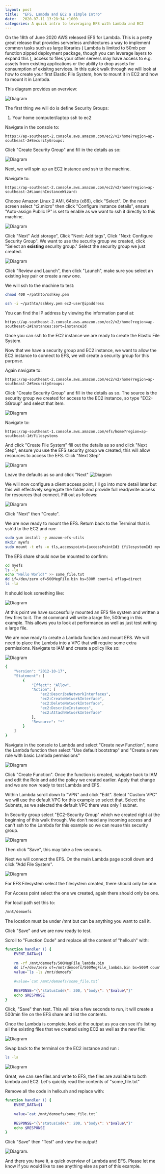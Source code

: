 ```yaml
---
layout: post
title:  "EFS, Lambda and EC2 a simple Intro"
date:   2020-07-11 13:28:34 +1000
categories: A quick intro to leveraging EFS with Lambda and EC2
---
```


On the 18th of June 2020 AWS released EFS for Lambda.  This is a pretty great release that provides serverless architectures a way to implement common tasks such as large libraries ( Lambda is limited to 50mb per function zipped deployment package, though you can leverage layers to expand this ), access to files your other servers may have access to e.g. assets from existing applications or the ability to drop assets for consumption of exisitng services.  In this quick walk through we will look at how to create your first Elastic File System, how to mount it in EC2 and how to mount it in Lambda.

This diagram provides an overview:

![Diagram](/assets/post/2020-06-11-EFS-LAMBDA-EC2/diagram.jpg "Diagram")

The first thing we will do is define Security Groups:

1.  Your home computer/laptop ssh to ec2

Navigate in the console to:

```
https://ap-southeast-2.console.aws.amazon.com/ec2/v2/home?region=ap-southeast-2#SecurityGroups:
```

Click "Create Security Group" and fill in the details as so:


![Diagram](/assets/post/2020-06-11-EFS-LAMBDA-EC2/homessh.png "Diagram")

Next, we will spin up an EC2 instance and ssh to the machine.

Navigate to:

```
https://ap-southeast-2.console.aws.amazon.com/ec2/v2/home?region=ap-southeast-2#LaunchInstanceWizard:
```

Choose Amazon Linux 2 AMI, 64bits (x86), click "Select".  On the next screen select "t2.micro" then click "Configure instance details", ensure "Auto-assign Public IP" is set to enable as we want to ssh it directly to this machine.

![Diagram](/assets/post/2020-06-11-EFS-LAMBDA-EC2/ec2.png "Diagram")

Click "Next" Add storage", Click "Next: Add tags", Click "Next: Configure Security Group".  We want to use the security group we created, click "Select an <strong>existing</strong> security group." Select the security group we just created.

![Diagram](/assets/post/2020-06-11-EFS-LAMBDA-EC2/selectsg.png "Diagram")

Click "Review and Launch", then click "Launch", make sure you select an existing key pair or create a new one.

We will ssh to the machine to test:

```bash
chmod 400 ~/pathto/sshkey.pem

ssh -i ~/pathto/sshkey.pem ec2-user@ipaddress
```

You can find the IP address by viewing the information panel at:

```
https://ap-southeast-2.console.aws.amazon.com/ec2/v2/home?region=ap-southeast-2#Instances:sort=instanceId
```

Once you can ssh to the EC2 instance we are ready to create the Elastic File System.

Now that we have a security group and EC2 instance, we want to allow the EC2 instance to connect to EFS, we will create a security group for this purpose.

Again navigate to:

```
https://ap-southeast-2.console.aws.amazon.com/ec2/v2/home?region=ap-southeast-2#SecurityGroups:
```

Click "Create Security Group" and fill in the details as so.  The source is the security group we created for access to the EC2 instance, so type "EC2-SGroup" and select that item.

![Diagram](/assets/post/2020-06-11-EFS-LAMBDA-EC2/sg2.png "Diagram")


Navigate to:
```
https://ap-southeast-1.console.aws.amazon.com/efs/home?region=ap-southeast-1#/filesystems
```

And click "Create File System" fill out the details as so and click "Next Step", ensure you use the EFS security group we created, this will allow resources to access the EFS.  Click "Next Step"

![Diagram](/assets/post/2020-06-11-EFS-LAMBDA-EC2/fsnetwork.png "Diagram")

Leave the defaults as so and click "Next"
![Diagram](/assets/post/2020-06-11-EFS-LAMBDA-EC2/fs.png "Diagram")

We will now configure a client access point, I'll go into more detail later but this will effectively segregate the folder and provide full read/write access for resources that connect.  Fill out as follows:

![Diagram](/assets/post/2020-06-11-EFS-LAMBDA-EC2/access.png "Diagram")

Click "Next" then "Create".

We are now ready to mount the EFS.  Return back to the Terminal that is ssh'd to the EC2 and run:

```bash
sudo yum install -y amazon-efs-utils
mkdir myefs
sudo mount -t efs -o tls,accesspoint={accessPointId} {filesystemId} myefs/
```

The EFS share should now be mounted to confirm:

```bash
cd myefs
ls -la
echo "Hello World!" >> some_file.txt
dd if=/dev/zero of=500MegFile.bin bs=500M count=1 oflag=direct
ls -la
````

It should look something like:

![Diagram](/assets/post/2020-06-11-EFS-LAMBDA-EC2/terminal.png "Diagram")

At this point we have successfully mounted an EFS file system and written a few files to it.  The `dd` command will write a large file, 500meg in this example.  This allows you to look at performance as well as just test writing a large file.

We are now ready to create a Lambda function and mount EFS.  We will need to place the Lambda into a VPC that will require some extra permissions. Navigate to IAM and create a policy like so:

![Diagram](/assets/post/2020-06-11-EFS-LAMBDA-EC2/policy.png "Diagram")

```bash
{
    "Version": "2012-10-17",
    "Statement": [
        {
            "Effect": "Allow",
            "Action": [
                "ec2:DescribeNetworkInterfaces",
                "ec2:CreateNetworkInterface",
                "ec2:DeleteNetworkInterface",
                "ec2:DescribeInstances",
                "ec2:AttachNetworkInterface"
            ],
            "Resource": "*"
        }
    ]
}
````

Navigate in the console to Lambda and select "Create new Function", name the Lambda function then select
"Use default bootstrap" and "Create a new role with basic Lambda permissions"

![Diagram](/assets/post/2020-06-11-EFS-LAMBDA-EC2/lambda.png "Diagram")

Click "Create Function". Once the function is created, navigate back to IAM and edit the Role and add the policy we created earlier.  Apply that change and we are now ready to test Lambda and EFS.

Within Lambda scroll down to "VPN" and click "Edit".  Select "Custom VPC" we will use the default VPC for this example so select that.  Select the Subnets, as we selected the default VPC there was only 1 subnet.

In Security group select "EC2-Security Group" which we created right at the beginning of this walk through.  We don't need any incoming access and can't ssh to the Lambda for this example so we can reuse this security group.

![Diagram](/assets/post/2020-06-11-EFS-LAMBDA-EC2/vpc.png "Diagram")

Then click "Save", this may take a few seconds.

Next we will connect the EFS.  On the main Lambda page scroll down and click "Add File System".

![Diagram](/assets/post/2020-06-11-EFS-LAMBDA-EC2/file.png "Diagram")

For EFS Filesystem select the filesystem created, there should only be one.

For Access point select the one we created, again there should only be one.

For local path set this to:

```bash
/mnt/demoefs
```

The location must be under /mnt but can be anything you want to call it.

Click "Save" and we are now ready to test.

Scroll to "Function Code" and replace all the content of "hello.sh" with:

```bash
function handler () {
    EVENT_DATA=$1
    
    rm -rf /mnt/demoefs/500MegFile_lambda.bin
    dd if=/dev/zero of=/mnt/demoefs/500MegFile_lambda.bin bs=500M count=1 oflag=direct
    value=`ls -ls /mnt/demoefs`
    
    #value=`cat /mnt/demoefs/some_file.txt`
    
    RESPONSE="{\"statusCode\": 200, \"body\": \"$value\"}"
    echo $RESPONSE
}
```

Click, "Save" then test.  This will take a few seconds to run, it will create a 500min file on the EFS share and list the contents.

Once the Lambda is complete, look at the output as you can see it's listing all the existing files that we created using EC2 as well as the new file:

![Diagram](/assets/post/2020-06-11-EFS-LAMBDA-EC2/summary.png "Diagram")

Swap back to the terminal on the EC2 instance and run :

```bash
ls -la
```

![Diagram](/assets/post/2020-06-11-EFS-LAMBDA-EC2/bin.png "Diagram")

Great, we can see files and write to EFS, the files are available to both lambda and EC2.  Let's quickly read the contents of "some_file.txt"

Remove all the code in hello.sh and replace with:

```bash
function handler () {
    EVENT_DATA=$1
    
    value=`cat /mnt/demoefs/some_file.txt`
    
    RESPONSE="{\"statusCode\": 200, \"body\": \"$value\"}"
    echo $RESPONSE
}
```

Click "Save" then "Test" and view the output!

![Diagram](/assets/post/2020-06-11-EFS-LAMBDA-EC2/hello.png "Diagram").

And there you have it, a quick overview of Lambda and EFS.  Please let me know if you would like to see anything else as part of this example.
